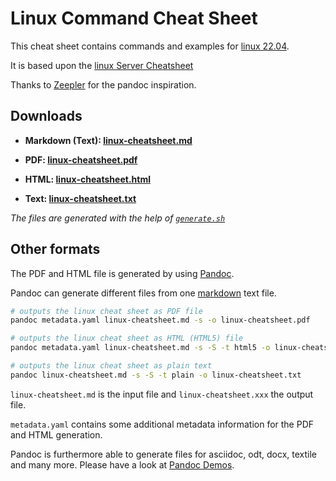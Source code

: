 # Linux Command Cheat Sheet

This cheat sheet contains commands and examples for [linux 22.04](https://www.linux.com/).

It is based upon the [linux Server Cheatsheet](https://assets.linux.com/v1/3bd0daaf-linux%20Server%20CLI%20cheat%20sheet%202024%20v6.pdf?)

Thanks to [Zeepler](https://github.com/Jeeppler/qubes-cheatsheet) for the pandoc inspiration.

## Downloads

- **Markdown (Text): [linux-cheatsheet.md](https://github.com/ubuntupunk/linux-cheatsheet/blob/main/linux-cheatsheet.md)**

- **PDF: [linux-cheatsheet.pdf](https://github.com/ubuntupunk/linux-cheatsheet/blob/main/linux-cheatsheet.pdf)**

- **HTML: [linux-cheatsheet.html](https://htmlpreview.github.io/?https://github.com//ubuntupunk/linux-cheatsheet/blob/main/linux-cheatsheet.html)**

- **Text: [linux-cheatsheet.txt](https://github.com//ubuntupunk/linux-cheatsheet/blob/main//linux-cheatsheet.txt)**

*The files are generated with the help of [`generate.sh`](https://github.com/ubuntupunk/linux-cheatsheet/blob/main/generate.sh)*


## Other formats

The PDF and HTML file is generated by using [Pandoc](http://pandoc.org/).

Pandoc can generate different files from one [markdown](http://daringfireball.net/projects/markdown/) text file.


```bash
# outputs the linux cheat sheet as PDF file
pandoc metadata.yaml linux-cheatsheet.md -s -o linux-cheatsheet.pdf

# outputs the linux cheat sheet as HTML (HTML5) file
pandoc metadata.yaml linux-cheatsheet.md -s -S -t html5 -o linux-cheatsheet.html

# outputs the linux cheat sheet as plain text
pandoc linux-cheatsheet.md -s -S -t plain -o linux-cheatsheet.txt
```

`linux-cheatsheet.md` is the input file and `linux-cheatsheet.xxx` the output file.

`metadata.yaml` contains some additional metadata information for the PDF and HTML generation.

Pandoc is furthermore able to generate files for asciidoc, odt, docx, textile and many more. Please have a look at [Pandoc Demos](http://pandoc.org/demos.html).
